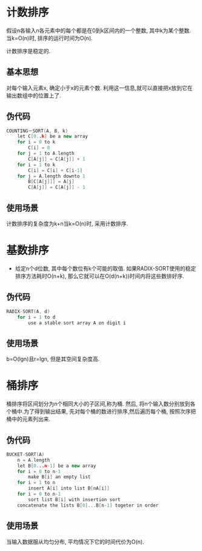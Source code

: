 # 计数排序

假设n各输入n各元素中的每个都是在0到k区间内的一个整数, 其中k为某个整数. 当k=O(n)时, 排序的运行时间为O(n).

计数排序是稳定的.

## 基本思想

对每个输入元素x, 确定小于x的元素个数. 利用这一信息,就可以直接把x放到它在输出数组中的位置上了.

## 伪代码

```C++
COUNTING－SORT(A, B, k)
    let C[0..k] be a new array
    for i = 0 to k
        C[i] = 0
    for j = 1 to A.length
        C[A[j]] = C[A[j]] + 1
    for i = 1 to k
        C[i] = C[i] + C[i-1]
    for j = A.length downto 1
        B[C[A[j]]] = A[j]
        C[A[j]] = C[A[j]] - 1
```

## 使用场景

计数排序的复杂度为k+n当k=O(n)时, 采用计数排序.

# 基数排序

* 给定n个d位数, 其中每个数位有k个可能的取值. 如果RADIX-SORT使用的稳定排序方法耗时O(n+k), 那么它就可以在O(d(n+k))时间内将这些数排好序.

## 伪代码

```C++
RADIX-SORT(A, d)
    for i = 1 to d
        use a stable sort array A on digit i
```

## 使用场景

b=O(lgn)且r=lgn, 但是其空间复杂度高.

# 桶排序

桶排序将区间划分为n个相同大小的子区间,称为桶. 然后, 将n个输入数分别放到各个桶中.为了得到输出结果, 先对每个桶的数进行排序,然后遍历每个桶, 按照次序把桶中的元素列出来.

## 伪代码

```C++
BUCKET-SORT(A)
    n = A.length
    let B[0...n-1] be a new array
    for i = 0 to n-1
        make B[i] an empty list
    for i = 1 to n
        insert A[i] into list B[nA[i]]
    for i = 0 to n-1
        sort list B[i] with insertion sort
    concatenate the lists B[0]...B[n-1] togeter in order
```





## 使用场景

当输入数据服从均匀分布, 平均情况下它的时间代价为O(n).

